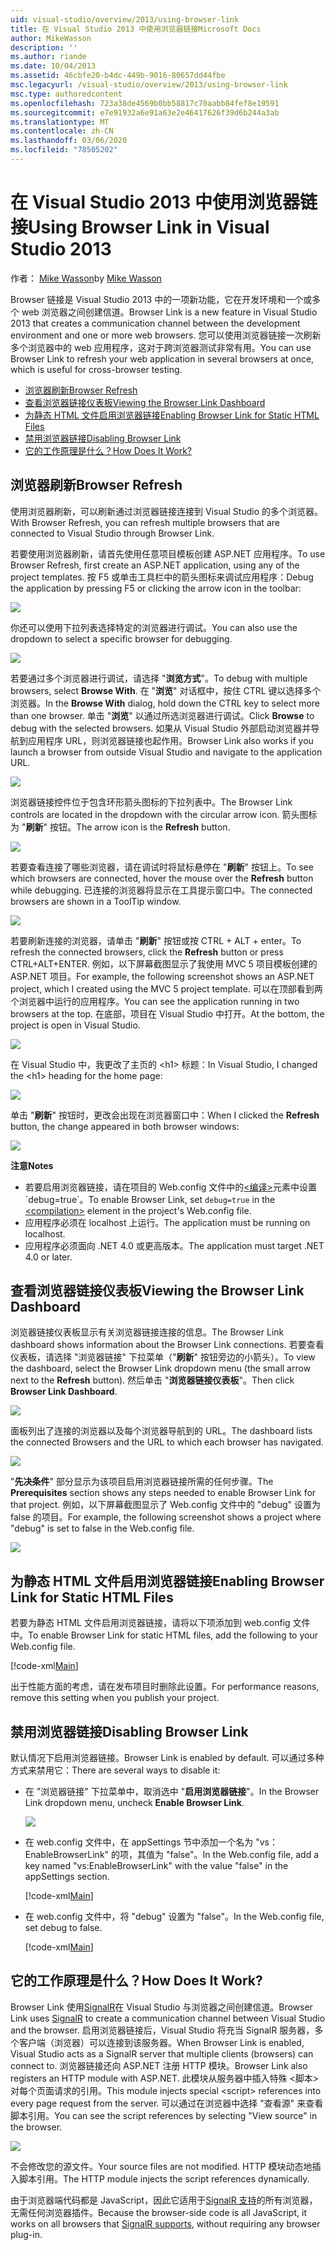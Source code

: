 ```yaml
---
uid: visual-studio/overview/2013/using-browser-link
title: 在 Visual Studio 2013 中使用浏览器链接Microsoft Docs
author: MikeWasson
description: ''
ms.author: riande
ms.date: 10/04/2013
ms.assetid: 46cbfe20-b4dc-449b-9016-80657dd44fbe
msc.legacyurl: /visual-studio/overview/2013/using-browser-link
msc.type: authoredcontent
ms.openlocfilehash: 723a38de4569b0bb58817c70aabb84fef8e19591
ms.sourcegitcommit: e7e91932a6e91a63e2e46417626f39d6b244a3ab
ms.translationtype: MT
ms.contentlocale: zh-CN
ms.lasthandoff: 03/06/2020
ms.locfileid: "78505202"
---
```

# <a name="using-browser-link-in-visual-studio-2013"></a><span data-ttu-id="7c0ef-102">在 Visual Studio 2013 中使用浏览器链接</span><span class="sxs-lookup"><span data-stu-id="7c0ef-102">Using Browser Link in Visual Studio 2013</span></span>

<span data-ttu-id="7c0ef-103">作者： [Mike Wasson](https://github.com/MikeWasson)</span><span class="sxs-lookup"><span data-stu-id="7c0ef-103">by [Mike Wasson](https://github.com/MikeWasson)</span></span>

<span data-ttu-id="7c0ef-104">Browser 链接是 Visual Studio 2013 中的一项新功能，它在开发环境和一个或多个 web 浏览器之间创建信道。</span><span class="sxs-lookup"><span data-stu-id="7c0ef-104">Browser Link is a new feature in Visual Studio 2013 that creates a communication channel between the development environment and one or more web browsers.</span></span> <span data-ttu-id="7c0ef-105">您可以使用浏览器链接一次刷新多个浏览器中的 web 应用程序，这对于跨浏览器测试非常有用。</span><span class="sxs-lookup"><span data-stu-id="7c0ef-105">You can use Browser Link to refresh your web application in several browsers at once, which is useful for cross-browser testing.</span></span>

- [<span data-ttu-id="7c0ef-106">浏览器刷新</span><span class="sxs-lookup"><span data-stu-id="7c0ef-106">Browser Refresh</span></span>](#browser-refresh)
- [<span data-ttu-id="7c0ef-107">查看浏览器链接仪表板</span><span class="sxs-lookup"><span data-stu-id="7c0ef-107">Viewing the Browser Link Dashboard</span></span>](#dashboard)
- [<span data-ttu-id="7c0ef-108">为静态 HTML 文件启用浏览器链接</span><span class="sxs-lookup"><span data-stu-id="7c0ef-108">Enabling Browser Link for Static HTML Files</span></span>](#static-html)
- [<span data-ttu-id="7c0ef-109">禁用浏览器链接</span><span class="sxs-lookup"><span data-stu-id="7c0ef-109">Disabling Browser Link</span></span>](#disabling)
- [<span data-ttu-id="7c0ef-110">它的工作原理是什么？</span><span class="sxs-lookup"><span data-stu-id="7c0ef-110">How Does It Work?</span></span>](#how-it-works)

<a id="browser-refresh"></a>
## <a name="browser-refresh"></a><span data-ttu-id="7c0ef-111">浏览器刷新</span><span class="sxs-lookup"><span data-stu-id="7c0ef-111">Browser Refresh</span></span>

<span data-ttu-id="7c0ef-112">使用浏览器刷新，可以刷新通过浏览器链接连接到 Visual Studio 的多个浏览器。</span><span class="sxs-lookup"><span data-stu-id="7c0ef-112">With Browser Refresh, you can refresh multiple browsers that are connected to Visual Studio through Browser Link.</span></span>

<span data-ttu-id="7c0ef-113">若要使用浏览器刷新，请首先使用任意项目模板创建 ASP.NET 应用程序。</span><span class="sxs-lookup"><span data-stu-id="7c0ef-113">To use Browser Refresh, first create an ASP.NET application, using any of the project templates.</span></span> <span data-ttu-id="7c0ef-114">按 F5 或单击工具栏中的箭头图标来调试应用程序：</span><span class="sxs-lookup"><span data-stu-id="7c0ef-114">Debug the application by pressing F5 or clicking the arrow icon in the toolbar:</span></span>

![](using-browser-link/_static/image1.png)

<span data-ttu-id="7c0ef-115">你还可以使用下拉列表选择特定的浏览器进行调试。</span><span class="sxs-lookup"><span data-stu-id="7c0ef-115">You can also use the dropdown to select a specific browser for debugging.</span></span>

![](using-browser-link/_static/image2.png)

<span data-ttu-id="7c0ef-116">若要通过多个浏览器进行调试，请选择 "**浏览方式**"。</span><span class="sxs-lookup"><span data-stu-id="7c0ef-116">To debug with multiple browsers, select **Browse With**.</span></span> <span data-ttu-id="7c0ef-117">在 "**浏览**" 对话框中，按住 CTRL 键以选择多个浏览器。</span><span class="sxs-lookup"><span data-stu-id="7c0ef-117">In the **Browse With** dialog, hold down the CTRL key to select more than one browser.</span></span> <span data-ttu-id="7c0ef-118">单击 "**浏览**" 以通过所选浏览器进行调试。</span><span class="sxs-lookup"><span data-stu-id="7c0ef-118">Click **Browse** to debug with the selected browsers.</span></span> <span data-ttu-id="7c0ef-119">如果从 Visual Studio 外部启动浏览器并导航到应用程序 URL，则浏览器链接也起作用。</span><span class="sxs-lookup"><span data-stu-id="7c0ef-119">Browser Link also works if you launch a browser from outside Visual Studio and navigate to the application URL.</span></span>

![](using-browser-link/_static/image3.png)

<span data-ttu-id="7c0ef-120">浏览器链接控件位于包含环形箭头图标的下拉列表中。</span><span class="sxs-lookup"><span data-stu-id="7c0ef-120">The Browser Link controls are located in the dropdown with the circular arrow icon.</span></span> <span data-ttu-id="7c0ef-121">箭头图标为 "**刷新**" 按钮。</span><span class="sxs-lookup"><span data-stu-id="7c0ef-121">The arrow icon is the **Refresh** button.</span></span>

![](using-browser-link/_static/image4.png)

<span data-ttu-id="7c0ef-122">若要查看连接了哪些浏览器，请在调试时将鼠标悬停在 "**刷新**" 按钮上。</span><span class="sxs-lookup"><span data-stu-id="7c0ef-122">To see which browsers are connected, hover the mouse over the **Refresh** button while debugging.</span></span> <span data-ttu-id="7c0ef-123">已连接的浏览器将显示在工具提示窗口中。</span><span class="sxs-lookup"><span data-stu-id="7c0ef-123">The connected browsers are shown in a ToolTip window.</span></span>

![](using-browser-link/_static/image5.png)

<span data-ttu-id="7c0ef-124">若要刷新连接的浏览器，请单击 "**刷新**" 按钮或按 CTRL + ALT + enter。</span><span class="sxs-lookup"><span data-stu-id="7c0ef-124">To refresh the connected browsers, click the **Refresh** button or press CTRL+ALT+ENTER.</span></span> <span data-ttu-id="7c0ef-125">例如，以下屏幕截图显示了我使用 MVC 5 项目模板创建的 ASP.NET 项目。</span><span class="sxs-lookup"><span data-stu-id="7c0ef-125">For example, the following screenshot shows an ASP.NET project, which I created using the MVC 5 project template.</span></span> <span data-ttu-id="7c0ef-126">可以在顶部看到两个浏览器中运行的应用程序。</span><span class="sxs-lookup"><span data-stu-id="7c0ef-126">You can see the application running in two browsers at the top.</span></span> <span data-ttu-id="7c0ef-127">在底部，项目在 Visual Studio 中打开。</span><span class="sxs-lookup"><span data-stu-id="7c0ef-127">At the bottom, the project is open in Visual Studio.</span></span>

![](using-browser-link/_static/image6.png)

<span data-ttu-id="7c0ef-128">在 Visual Studio 中，我更改了主页的 &lt;h1&gt; 标题：</span><span class="sxs-lookup"><span data-stu-id="7c0ef-128">In Visual Studio, I changed the &lt;h1&gt; heading for the home page:</span></span>

![](using-browser-link/_static/image7.png)

<span data-ttu-id="7c0ef-129">单击 "**刷新**" 按钮时，更改会出现在浏览器窗口中：</span><span class="sxs-lookup"><span data-stu-id="7c0ef-129">When I clicked the **Refresh** button, the change appeared in both browser windows:</span></span>

![](using-browser-link/_static/image8.png)

<span data-ttu-id="7c0ef-130">**注意**</span><span class="sxs-lookup"><span data-stu-id="7c0ef-130">**Notes**</span></span>

- <span data-ttu-id="7c0ef-131">若要启用浏览器链接，请在项目的 Web.config 文件中的[&lt;编译&gt;](https://msdn.microsoft.com/library/s10awwz0(v=vs.85).aspx)元素中设置 `debug=true`。</span><span class="sxs-lookup"><span data-stu-id="7c0ef-131">To enable Browser Link, set `debug=true` in the [&lt;compilation&gt;](https://msdn.microsoft.com/library/s10awwz0(v=vs.85).aspx) element in the project's Web.config file.</span></span>
- <span data-ttu-id="7c0ef-132">应用程序必须在 localhost 上运行。</span><span class="sxs-lookup"><span data-stu-id="7c0ef-132">The application must be running on localhost.</span></span>
- <span data-ttu-id="7c0ef-133">应用程序必须面向 .NET 4.0 或更高版本。</span><span class="sxs-lookup"><span data-stu-id="7c0ef-133">The application must target .NET 4.0 or later.</span></span>

<a id="dashboard"></a>
## <a name="viewing-the-browser-link-dashboard"></a><span data-ttu-id="7c0ef-134">查看浏览器链接仪表板</span><span class="sxs-lookup"><span data-stu-id="7c0ef-134">Viewing the Browser Link Dashboard</span></span>

<span data-ttu-id="7c0ef-135">浏览器链接仪表板显示有关浏览器链接连接的信息。</span><span class="sxs-lookup"><span data-stu-id="7c0ef-135">The Browser Link dashboard shows information about the Browser Link connections.</span></span> <span data-ttu-id="7c0ef-136">若要查看仪表板，请选择 "浏览器链接" 下拉菜单（"**刷新**" 按钮旁边的小箭头）。</span><span class="sxs-lookup"><span data-stu-id="7c0ef-136">To view the dashboard, select the Browser Link dropdown menu (the small arrow next to the **Refresh** button).</span></span> <span data-ttu-id="7c0ef-137">然后单击 "**浏览器链接仪表板**"。</span><span class="sxs-lookup"><span data-stu-id="7c0ef-137">Then click **Browser Link Dashboard**.</span></span>

![](using-browser-link/_static/image9.png)

<span data-ttu-id="7c0ef-138">面板列出了连接的浏览器以及每个浏览器导航到的 URL。</span><span class="sxs-lookup"><span data-stu-id="7c0ef-138">The dashboard lists the connected Browsers and the URL to which each browser has navigated.</span></span>

![](using-browser-link/_static/image10.png)

<span data-ttu-id="7c0ef-139">"**先决条件**" 部分显示为该项目启用浏览器链接所需的任何步骤。</span><span class="sxs-lookup"><span data-stu-id="7c0ef-139">The **Prerequisites** section shows any steps needed to enable Browser Link for that project.</span></span> <span data-ttu-id="7c0ef-140">例如，以下屏幕截图显示了 Web.config 文件中的 "debug" 设置为 false 的项目。</span><span class="sxs-lookup"><span data-stu-id="7c0ef-140">For example, the following screenshot shows a project where "debug" is set to false in the Web.config file.</span></span>

![](using-browser-link/_static/image11.png)

<a id="static-html"></a>
## <a name="enabling-browser-link-for-static-html-files"></a><span data-ttu-id="7c0ef-141">为静态 HTML 文件启用浏览器链接</span><span class="sxs-lookup"><span data-stu-id="7c0ef-141">Enabling Browser Link for Static HTML Files</span></span>

<span data-ttu-id="7c0ef-142">若要为静态 HTML 文件启用浏览器链接，请将以下项添加到 web.config 文件中。</span><span class="sxs-lookup"><span data-stu-id="7c0ef-142">To enable Browser Link for static HTML files, add the following to your Web.config file.</span></span>

[!code-xml[Main](using-browser-link/samples/sample1.xml)]

<span data-ttu-id="7c0ef-143">出于性能方面的考虑，请在发布项目时删除此设置。</span><span class="sxs-lookup"><span data-stu-id="7c0ef-143">For performance reasons, remove this setting when you publish your project.</span></span>

<a id="disabling"></a>
## <a name="disabling-browser-link"></a><span data-ttu-id="7c0ef-144">禁用浏览器链接</span><span class="sxs-lookup"><span data-stu-id="7c0ef-144">Disabling Browser Link</span></span>

<span data-ttu-id="7c0ef-145">默认情况下启用浏览器链接。</span><span class="sxs-lookup"><span data-stu-id="7c0ef-145">Browser Link is enabled by default.</span></span> <span data-ttu-id="7c0ef-146">可以通过多种方式来禁用它：</span><span class="sxs-lookup"><span data-stu-id="7c0ef-146">There are several ways to disable it:</span></span>

- <span data-ttu-id="7c0ef-147">在 "浏览器链接" 下拉菜单中，取消选中 "**启用浏览器链接**"。</span><span class="sxs-lookup"><span data-stu-id="7c0ef-147">In the Browser Link dropdown menu, uncheck **Enable Browser Link**.</span></span> 

    ![](using-browser-link/_static/image12.png)
- <span data-ttu-id="7c0ef-148">在 web.config 文件中，在 appSettings 节中添加一个名为 "vs： EnableBrowserLink" 的项，其值为 "false"。</span><span class="sxs-lookup"><span data-stu-id="7c0ef-148">In the Web.config file, add a key named "vs:EnableBrowserLink" with the value "false" in the appSettings section.</span></span> 

    [!code-xml[Main](using-browser-link/samples/sample2.xml)]
- <span data-ttu-id="7c0ef-149">在 web.config 文件中，将 "debug" 设置为 "false"。</span><span class="sxs-lookup"><span data-stu-id="7c0ef-149">In the Web.config file, set debug to false.</span></span> 

    [!code-xml[Main](using-browser-link/samples/sample3.xml)]

<a id="how-it-works"></a>
## <a name="how-does-it-work"></a><span data-ttu-id="7c0ef-150">它的工作原理是什么？</span><span class="sxs-lookup"><span data-stu-id="7c0ef-150">How Does It Work?</span></span>

<span data-ttu-id="7c0ef-151">Browser Link 使用[SignalR](../../../signalr/index.md)在 Visual Studio 与浏览器之间创建信道。</span><span class="sxs-lookup"><span data-stu-id="7c0ef-151">Browser Link uses [SignalR](../../../signalr/index.md) to create a communication channel between Visual Studio and the browser.</span></span> <span data-ttu-id="7c0ef-152">启用浏览器链接后，Visual Studio 将充当 SignalR 服务器，多个客户端（浏览器）可以连接到该服务器。</span><span class="sxs-lookup"><span data-stu-id="7c0ef-152">When Browser Link is enabled, Visual Studio acts as a SignalR server that multiple clients (browsers) can connect to.</span></span> <span data-ttu-id="7c0ef-153">浏览器链接还向 ASP.NET 注册 HTTP 模块。</span><span class="sxs-lookup"><span data-stu-id="7c0ef-153">Browser Link also registers an HTTP module with ASP.NET.</span></span> <span data-ttu-id="7c0ef-154">此模块从服务器中插入特殊 &lt;脚本&gt; 对每个页面请求的引用。</span><span class="sxs-lookup"><span data-stu-id="7c0ef-154">This module injects special &lt;script&gt; references into every page request from the server.</span></span> <span data-ttu-id="7c0ef-155">可以通过在浏览器中选择 "查看源" 来查看脚本引用。</span><span class="sxs-lookup"><span data-stu-id="7c0ef-155">You can see the script references by selecting "View source" in the browser.</span></span>

![](using-browser-link/_static/image13.png)

<span data-ttu-id="7c0ef-156">不会修改您的源文件。</span><span class="sxs-lookup"><span data-stu-id="7c0ef-156">Your source files are not modified.</span></span> <span data-ttu-id="7c0ef-157">HTTP 模块动态地插入脚本引用。</span><span class="sxs-lookup"><span data-stu-id="7c0ef-157">The HTTP module injects the script references dynamically.</span></span>

<span data-ttu-id="7c0ef-158">由于浏览器端代码都是 JavaScript，因此它适用于[SignalR 支持](../../../signalr/overview/getting-started/supported-platforms.md)的所有浏览器，无需任何浏览器插件。</span><span class="sxs-lookup"><span data-stu-id="7c0ef-158">Because the browser-side code is all JavaScript, it works on all browsers that [SignalR supports](../../../signalr/overview/getting-started/supported-platforms.md), without requiring any browser plug-in.</span></span>
